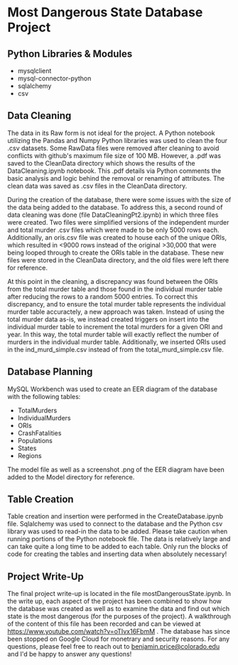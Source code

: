 # Most Dangerous State Database Project

## Python Libraries & Modules
- mysqlclient
- mysql-connector-python
- sqlalchemy
- csv

## Data Cleaning
The data in its Raw form is not ideal for the project.
A Python notebook utilizing the Pandas and Numpy Python libraries was used to clean the four .csv datasets.
Some RawData files were removed after cleaning to avoid conflicts with github's maximum file size of 100 MB.
However, a .pdf was saved to the CleanData directory which shows the results of the DataCleaning.ipynb notebook.
This .pdf details via Python comments the basic analysis and logic behind the removal or renaming of attributes.
The clean data was saved as .csv files in the CleanData directory.

During the creation of the database, there were some issues with the size of the data being added to the database.
To address this, a second round of data cleaning was done (file DataCleaningPt2.ipynb) in which three files were created.
Two files were simplified versions of the independent murder and total murder .csv files which were made to be only 5000 rows each.
Additionally, an oris.csv file was created to house each of the unique ORIs, which resulted in <9000 rows instead of the original >30,000 that were being looped through to create the ORIs table in the database.  These new files were stored in the CleanData directory, and the old files were left there for reference.

At this point in the cleaning, a discrepancy was found between the ORIs from the total murder table and those found in the individual murder table after reducing the rows to a random 5000 entries.  To correct this discrepancy, and to ensure the total murder table represents the individual murder table accuractely, a new approach was taken.  Instead of using the total murder data as-is, we instead created triggers on insert into the individual murder table to increment the total murders for a given ORI and year.  In this way, the total murder table will exactly reflect the number of murders in the individual murder table.  Additionally, we inserted ORIs used in the ind_murd_simple.csv instead of from the total_murd_simple.csv file.

## Database Planning
MySQL Workbench was used to create an EER diagram of the database with the following tables:
- TotalMurders
- IndividualMurders
- ORIs
- CrashFatalities
- Populations
- States
- Regions

The model file as well as a screenshot .png of the EER diagram have been added to the Model directory for reference.

## Table Creation
Table creation and insertion were performed in the CreateDatabase.ipynb file.  Sqlalchemy was used to connect to the database and the Python csv library was used to read-in the data to be added.
Please take caution when running portions of the Python notebook file.  The data is relatively large and can take quite a long time to be added to each table.  Only run the blocks of code for creating the tables and inserting data when absolutely necessary!

## Project Write-Up
The final project write-up is located in the file mostDangerousState.ipynb.  In the write up, each aspect of the project has been combined to show how the database was created as well as to examine the data and find out which state is the most dangerous (for the purposes of the project).  A walkthrough of the content of this file has been recorded and can be viewed at https://www.youtube.com/watch?v=oTIvx16FbmM . The database has since been stopped on Google Cloud for monetrary and security reasons. For any questions, please feel free to reach out to benjamin.price@colorado.edu and I'd be happy to answer any questions!
